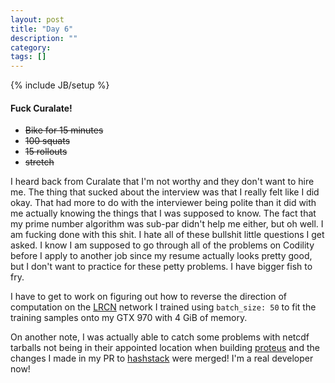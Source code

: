 ```yaml
---
layout: post
title: "Day 6"
description: ""
category:
tags: []
---
```

{% include JB/setup %}
#### Fuck Curalate!

- ~~Bike for 15 minutes~~
- ~~100 squats~~
- ~~15 rollouts~~
- ~~stretch~~  

I heard back from Curalate that I'm not worthy and they don't want to hire me. The thing that sucked about the interview was that I really felt like I did okay. That had more to do with the interviewer being polite than it did with me actually knowing the things that I was supposed to know. The fact that my prime number algorithm was sub-par didn't help me either, but oh well. I am fucking done with this shit. I hate all of these bullshit little questions I get asked. I know I am supposed to go through all of the problems on Codility before I apply to another job since my resume actually looks pretty good, but I don't want to practice for these petty problems. I have bigger fish to fry.

I have to get to work on figuring out how to reverse the direction of computation on the [LRCN](http://jeffdonahue.com/lrcn/) network I trained using `batch_size: 50` to fit the training samples onto my GTX 970 with 4 GiB of memory.

On another note, I was actually able to catch some problems with netcdf tarballs not being in their appointed location when building [proteus](https://github.com/erdc-cm/proteus) and the changes I made in my PR to [hashstack](https://github.com/erdc-cm/hashstack) were merged! I'm a real developer now!
